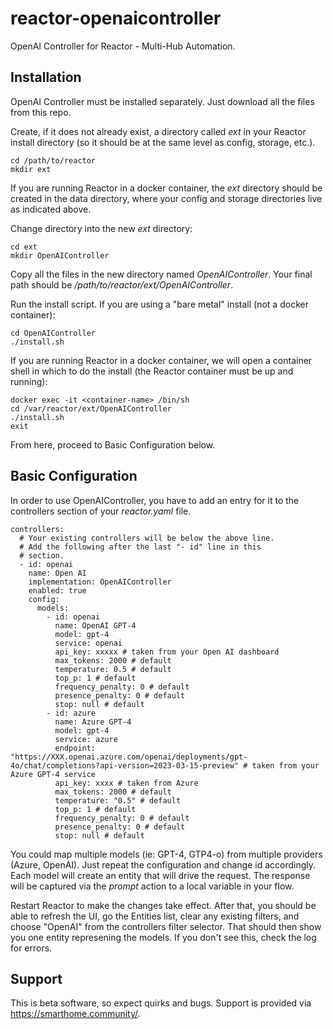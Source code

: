 # reactor-openaicontroller
OpenAI Controller for Reactor - Multi-Hub Automation.

## Installation
OpenAI Controller must be installed separately. Just download all the files from this repo.

Create, if it does not already exist, a directory called *ext* in your Reactor install directory (so it should be at the same level as config, storage, etc.).

```
cd /path/to/reactor
mkdir ext
```

If you are running Reactor in a docker container, the *ext* directory should be created in the data directory, where your config and storage directories live as indicated above.

Change directory into the new *ext* directory:

```
cd ext
mkdir OpenAIController
```

Copy all the files in the new directory named *OpenAIController*.
Your final path should be */path/to/reactor/ext/OpenAIController*.

Run the install script. If you are using a "bare metal" install (not a docker container):

```
cd OpenAIController
./install.sh
```

If you are running Reactor in a docker container, we will open a container shell in which to do the install (the Reactor container must be up and running):

```
docker exec -it <container-name> /bin/sh
cd /var/reactor/ext/OpenAIController
./install.sh
exit
```

From here, proceed to Basic Configuration below.

## Basic Configuration

In order to use OpenAIController, you have to add an entry for it to the controllers section of your *reactor.yaml* file.

```
controllers:
  # Your existing controllers will be below the above line.
  # Add the following after the last "- id" line in this
  # section.
  - id: openai
    name: Open AI
    implementation: OpenAIController
    enabled: true
    config:
      models:
        - id: openai
          name: OpenAI GPT-4
          model: gpt-4
          service: openai
          api_key: xxxxx # taken from your Open AI dashboard
          max_tokens: 2000 # default
          temperature: 0.5 # default
          top_p: 1 # default
          frequency_penalty: 0 # default
          presence_penalty: 0 # default
          stop: null # default
        - id: azure
          name: Azure GPT-4
          model: gpt-4
          service: azure
          endpoint: "https://XXX.openai.azure.com/openai/deployments/gpt-4o/chat/completions?api-version=2023-03-15-preview" # taken from your Azure GPT-4 service
          api_key: xxxx # taken from Azure
          max_tokens: 2000 # default
          temperature: "0.5" # default
          top_p: 1 # default
          frequency_penalty: 0 # default
          presence_penalty: 0 # default
          stop: null # default
```

You could map multiple models (ie: GPT-4, GTP4-o) from multiple providers (Azure, OpenAI). Just repeat the configuration and change id accordingly.
Each model will create an entity that will drive the request. The response will be captured via the *prompt* action to a local variable in your flow.

Restart Reactor to make the changes take effect. After that, you should be able to refresh the UI, go the Entities list, clear any existing filters, and choose "OpenAI" from the controllers filter selector. That should then show you one entity represening the models. If you don't see this, check the log for errors.
 
## Support

This is beta software, so expect quirks and bugs. Support is provided via https://smarthome.community/.